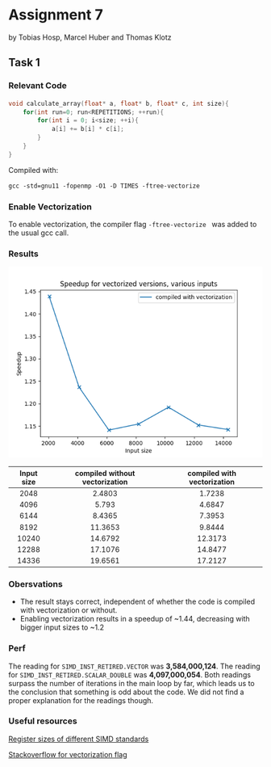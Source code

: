 # Assignment 7
by Tobias Hosp, Marcel Huber and Thomas Klotz

## Task 1

### Relevant Code

```c
void calculate_array(float* a, float* b, float* c, int size){
    for(int run=0; run<REPETITIONS; ++run){
        for(int i = 0; i<size; ++i){
            a[i] += b[i] * c[i];
        }
    }
}
```

Compiled with: 

```makefile
gcc -std=gnu11 -fopenmp -O1 -D TIMES -ftree-vectorize 
```

### Enable Vectorization

To enable vectorization, the compiler flag ```-ftree-vectorize ``` was added to the usual gcc call.

### Results

![speedup_task1](task1/plots/speedup_task1.png)

| Input size | compiled without vectorization | compiled with vectorization |
| :--: | :--: | :--: |
| 2048 | 2.4803 | 1.7238 |
| 4096 | 5.793 | 4.6847 |
| 6144 | 8.4365 | 7.3953 |
| 8192 | 11.3653 | 9.8444 |
| 10240 | 14.6792 | 12.3173 |
| 12288 | 17.1076 | 14.8477 |
| 14336 | 19.6561 | 17.2127 |

### Obersvations

- The result stays correct, independent of whether the code is compiled with vectorization or without.
- Enabling vectorization results in a speedup of ~1.44, decreasing with bigger input sizes to ~1.2

### Perf

The reading for ```SIMD_INST_RETIRED.VECTOR``` was **3,584,000,124**.
The reading for ```SIMD_INST_RETIRED.SCALAR_DOUBLE``` was **4,097,000,054**.
Both readings surpass the number of iterations in the main loop by far, which leads us to the conclusion that something is odd about the code.
We did not find a proper explanation for the readings though.


### Useful resources

[Register sizes of different SIMD standards](https://twiki.cern.ch/twiki/bin/view/CMSPublic/WorkBookWritingAutovectorizableCode)

[Stackoverflow for vectorization flag](https://stackoverflow.com/questions/51232100/gcc-auto-vectorization)



